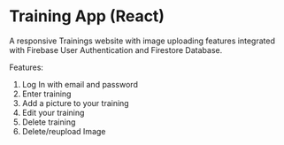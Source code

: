 # Training App (React)

A responsive Trainings website with image uploading features integrated with Firebase User Authentication and Firestore Database.

Features:

1. Log In with email and password
2. Enter training
3. Add a picture to your training
4. Edit your training
5. Delete training
6. Delete/reupload Image
